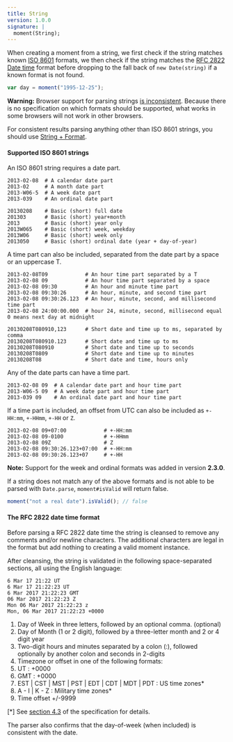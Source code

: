 ```yaml
---
title: String
version: 1.0.0
signature: |
  moment(String);
---
```


When creating a moment from a string, we first check if the string matches known [ISO 8601](https://en.wikipedia.org/wiki/ISO_8601) formats, we then check if the string matches the [RFC 2822 Date time](https://tools.ietf.org/html/rfc2822#section-3.3) format before dropping to the fall back of `new Date(string)` if a known format is not found.

```javascript
var day = moment("1995-12-25");
```

**Warning:** Browser support for parsing strings [is inconsistent](http://dygraphs.com/date-formats.html). Because there is no specification on which formats should be supported, what works in some browsers will not work in other browsers.

<!--
**Note:** This has been the source of a lot of confusion, because moments created via `Date` constructor don't support `isValid` and also work unreliably. So it would be soon deprecated. From version 2.6.0 there is a way to prevent Date constructor usage - just set `moment.createFromInputFallback` to an empty function.
-->

For consistent results parsing anything other than ISO 8601 strings, you should use [String + Format](#/parsing/string-format/).

#### Supported ISO 8601 strings

An ISO 8601 string requires a date part.

```
2013-02-08  # A calendar date part
2013-02     # A month date part
2013-W06-5  # A week date part
2013-039    # An ordinal date part

20130208    # Basic (short) full date
201303      # Basic (short) year+month
2013        # Basic (short) year only
2013W065    # Basic (short) week, weekday
2013W06     # Basic (short) week only
2013050     # Basic (short) ordinal date (year + day-of-year)
```

A time part can also be included, separated from the date part by a space or an uppercase T.

```
2013-02-08T09            # An hour time part separated by a T
2013-02-08 09            # An hour time part separated by a space
2013-02-08 09:30         # An hour and minute time part
2013-02-08 09:30:26      # An hour, minute, and second time part
2013-02-08 09:30:26.123  # An hour, minute, second, and millisecond time part
2013-02-08 24:00:00.000  # hour 24, minute, second, millisecond equal 0 means next day at midnight

20130208T080910,123      # Short date and time up to ms, separated by comma
20130208T080910.123      # Short date and time up to ms
20130208T080910          # Short date and time up to seconds
20130208T0809            # Short date and time up to minutes
20130208T08              # Short date and time, hours only
```

Any of the date parts can have a time part.

```
2013-02-08 09  # A calendar date part and hour time part
2013-W06-5 09  # A week date part and hour time part
2013-039 09    # An ordinal date part and hour time part
```

If a time part is included, an offset from UTC can also be included as `+-HH:mm`, `+-HHmm`, `+-HH` or `Z`.

```
2013-02-08 09+07:00            # +-HH:mm
2013-02-08 09-0100             # +-HHmm
2013-02-08 09Z                 # Z
2013-02-08 09:30:26.123+07:00  # +-HH:mm
2013-02-08 09:30:26.123+07     # +-HH
```

**Note:** Support for the week and ordinal formats was added in version **2.3.0**.

If a string does not match any of the above formats and is not able to be parsed with `Date.parse`, `moment#isValid` will return false.

```javascript
moment("not a real date").isValid(); // false
```

#### The RFC 2822 date time format

Before parsing a RFC 2822 date time the string is cleansed to remove any comments and/or newline characters. The additional characters are legal in the format but add nothing to creating a valid moment instance.

After cleansing, the string is validated in the following space-separated sections, all using the English language:

```
6 Mar 17 21:22 UT
6 Mar 17 21:22:23 UT
6 Mar 2017 21:22:23 GMT
06 Mar 2017 21:22:23 Z
Mon 06 Mar 2017 21:22:23 z
Mon, 06 Mar 2017 21:22:23 +0000
```

1. Day of Week in three letters, followed by an optional comma. (optional)
2. Day of Month (1 or 2 digit), followed by a three-letter month and 2 or 4 digit year
3. Two-digit hours and minutes separated by a colon (:), followed optionally by another colon and seconds in 2-digits
4. Timezone or offset in one of the following formats:
  1. UT : +0000
  2. GMT : +0000
  3. EST | CST | MST | PST | EDT | CDT | MDT | PDT : US time zones*
  4. A - I | K - Z : Military time zones*
  5. Time offset +/-9999

 [*] See [section 4.3](https://tools.ietf.org/html/rfc2822#section-4.3) of the specification for details.

The parser also confirms that the day-of-week (when included) is consistent with the date.
